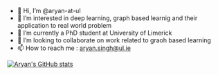 - 👋 Hi, I’m @aryan-at-ul
- 👀 I’m interested in deep learning, graph based learnig and their application to real world problem
- 🌱 I’m currently a PhD student at University of Limerick
- 💞️ I’m looking to collaborate on work related to graoh based learning
- 📫 How to reach me : aryan.singh@ul.ie 

[![Aryan's GitHub stats](https://github-readme-stats.vercel.app/api?username=aryan-at-ul)](https://github.com/anuraghazra/github-readme-stats)


<!---
aryan-at-ul/aryan-at-ul is a ✨ special ✨ repository because its `README.md` (this file) appears on your GitHub profile.
You can click the Preview link to take a look at your changes.
--->
